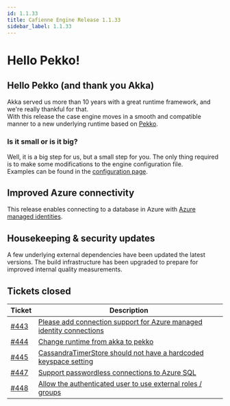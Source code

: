 ```yaml
---
id: 1.1.33
title: Cafienne Engine Release 1.1.33
sidebar_label: 1.1.33
---
```

# Hello Pekko! 


## Hello Pekko (and thank you Akka)
Akka served us more than 10 years with a great runtime framework, and we're really thankful for that.
<br/>
With this release the case engine moves in a smooth and compatible manner to a new underlying runtime based on [Pekko](https://pekko.apache.org/).

### Is it small or is it big? 
Well, it is a big step for us, but a small step for you. The only thing required is to make some modifications to the engine configuration file.
<br/>Examples can be found in the [configuration page](../engine/configuration).

## Improved Azure connectivity
This release enables connecting to a database in Azure with [Azure managed identities](https://learn.microsoft.com/en-us/entra/identity/managed-identities-azure-resources/overview).


## Housekeeping & security updates
A few underlying external dependencies have been updated the latest versions.
The build infrastructure has been upgraded to prepare for improved internal quality measurements.

## Tickets closed

| Ticket   | Description |
|----------|-------------|
| [#443](https://github.com/casefabric/cafienne-engine/issues/443) | [Please add connection support for Azure managed identity connections](https://github.com/casefabric/cafienne-engine/issues/443)
| [#444](https://github.com/casefabric/cafienne-engine/issues/444) | [Change runtime from akka to pekko](https://github.com/casefabric/cafienne-engine/issues/444)
| [#445](https://github.com/casefabric/cafienne-engine/issues/445) | [CassandraTimerStore should not have a hardcoded keyspace setting](https://github.com/casefabric/cafienne-engine445/issues/)
| [#447](https://github.com/casefabric/cafienne-engine/issues/447) | [Support passwordless connections to Azure SQL](https://github.com/casefabric/cafienne-engine/issues/447)
| [#448](https://github.com/casefabric/cafienne-engine/issues/448) | [Allow the authenticated user to use external roles / groups](https://github.com/casefabric/cafienne-engine/issues/448)
